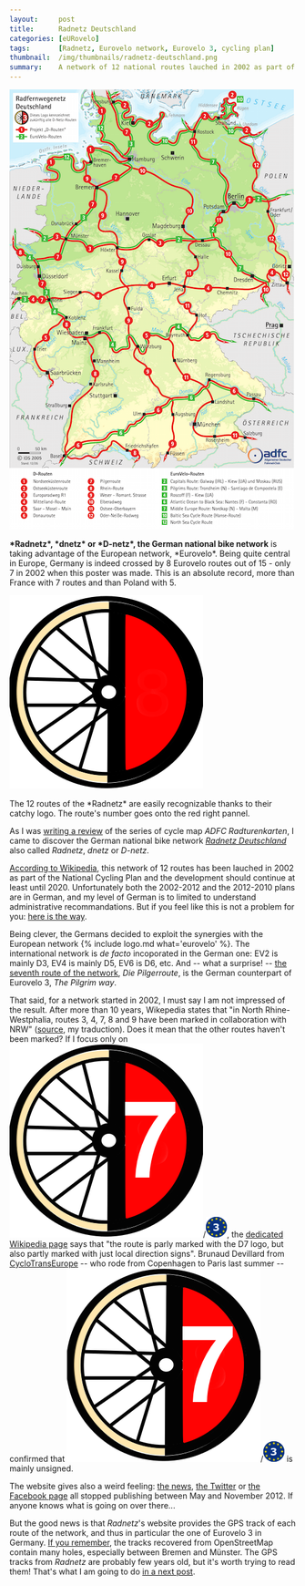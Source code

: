 ```yaml
---
layout:     post
title:      Radnetz Deutschland
categories: [eURovelo]
tags:       [Radnetz, Eurovelo network, Eurovelo 3, cycling plan]
thumbnail:  /img/thumbnails/radnetz-deutschland.png
summary:    A network of 12 national routes lauched in 2002 as part of the National Cycling Plan.
---
```


<aside>
    <img src="/img/2005-adfc-radnetz.png">
    <p class='legend'><strong>*Radnetz*, *dnetz* or *D-netz*, the German national bike network</strong> is taking advantage of the European network, *Eurovelo*. Being quite central in Europe, Germany is indeed crossed by 8 Eurovelo routes out of 15 - only 7 in 2002 when this poster was made. This is an absolute record, more than France with 7 routes and than Poland with 5.</p>
</aside>

<aside>
	<img src="/img/logos/dx.png">
	<p class='legend'> The 12 routes of the *Radnetz* are easily recognizable thanks to their catchy logo. The route's number goes onto the red right pannel.</p>
</aside>

As I was [writing a review](bva-s-adfc-radturenkarte) of the series of cycle map *ADFC&nbsp;Radturenkarten*, I came to discover the German national bike network <!--<span style='display:inline-block'>-->[*Radnetz Deutschland*](http://www.radnetz-deutschland.de/en.html) <!--[![](/img/logos/wikipedia.png)](https://en.wikipedia.org/wiki/German_Cycling_Network)</span>--> also called *Radnetz*, *dnetz* or *D-netz*.

[According to Wikipedia](https://en.wikipedia.org/wiki/German_Cycling_Network), this network of 12 routes has been lauched in 2002 as part of the National Cycling Plan and the development should continue at least until 2020. Unfortunately both the 2002-2012 and the 2012-2010 plans are in German, and my level of German is to limited to understand administrative recommandations. But if you feel like this is not a problem for you: [here is the way](http://www.bmvi.de//cae/servlet/contentblob/89724/publicationFile/62136/nationaler-radverkehrsplan-2020.pdf).

Being clever, the Germans decided to exploit the synergies with the European network {% include logo.md what='eurovelo' %}. The international network is *de facto* incoporated in the German one: EV2 is mainly D3, EV4 is mainly D5, EV6 is D6, etc. And -- what a surprise! -- [the seventh route of the network](http://www.radnetz-deutschland.de/en/d-routen/d-route-7.html), *Die Pilgerroute*, is the German counterpart of Eurovelo 3, *The Pilgrim way*.

That said, for a network started in 2002, I must say I am not impressed of the result. After more than 10 years, Wikepedia states that "in North Rhine-Westphalia, routes 3, 4, 7, 8 and 9 have been marked in collaboration with  NRW" ([source](https://de.wikipedia.org/wiki/D-Route), my traduction). Does it mean that the other routes haven't been marked? If I focus only on ![D7](/img/logos/d7.png)/![EV3](/img/logos/ev3.png), the [dedicated Wikipedia page](https://de.wikipedia.org/wiki/Pilgerroute_(D7)) says that "the route is parly marked with the D7 logo, but also partly marked with just local direction signs". Brunaud Devillard from [CycloTransEurope](https://www.facebook.com/TransEuropeenne-117055065001991) -- who rode from Copenhagen to Paris last summer -- confirmed that ![D7](/img/logos/d7.png)/![EV3](/img/logos/ev3.png) is mainly unsigned.

The website gives also a weird feeling: [the news](http://www.radnetz-deutschland.de/aktuell-service/news.html), [the Twitter](https://twitter.com/RaDNetz_de) or [the Facebook page](https://www.facebook.com/Radnetz.Deutschland) all stopped publishing between May and November 2012. If anyone knows what is going on over there...

But the good news is that *Radnetz*'s website provides the GPS track of each route of the network, and thus in particular the one of Eurovelo 3 in Germany. [If you remember](first-importation-of-the-track), the tracks recovered from OpenStreetMap contain many holes, especially between Bremen and Münster. The GPS tracks from *Radnetz* are probably few years old, but it's worth trying to read them! That's what I am going to do [in a next post](importing-the-german-gps-track).
